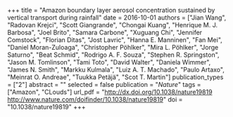 +++
title = "Amazon boundary layer aerosol concentration sustained by vertical transport during rainfall"
date = 2016-10-01
authors = ["Jian Wang", "Radovan Krejci", "Scott Giangrande", "Chongai Kuang", "Henrique M. J. Barbosa", "Joel Brito", "Samara Carbone", "Xuguang Chi", "Jennifer Comstock", "Florian Ditas", "Jost Lavric", "Hanna E. Manninen", "Fan Mei", "Daniel Moran-Zuloaga", "Christopher Pöhlker", "Mira L. Pöhlker", "Jorge Saturno", "Beat Schmid", "Rodrigo A. F. Souza", "Stephen R. Springston", "Jason M. Tomlinson", "Tami Toto", "David Walter", "Daniela Wimmer", "James N. Smith", "Markku Kulmala", "Luiz A. T. Machado", "Paulo Artaxo", "Meinrat O. Andreae", "Tuukka Petäjä", "Scot T. Martin"]
publication_types = ["2"]
abstract = ""
selected = false
publication = "*Nature*"
tags = ["Amazon", "CLouds"]
url_pdf = "http://dx.doi.org/10.1038/nature19819 http://www.nature.com/doifinder/10.1038/nature19819"
doi = "10.1038/nature19819"
+++

